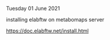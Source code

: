 
Tuesday 01 June 2021

installing elabftw on metabomaps server

https://doc.elabftw.net/install.html


